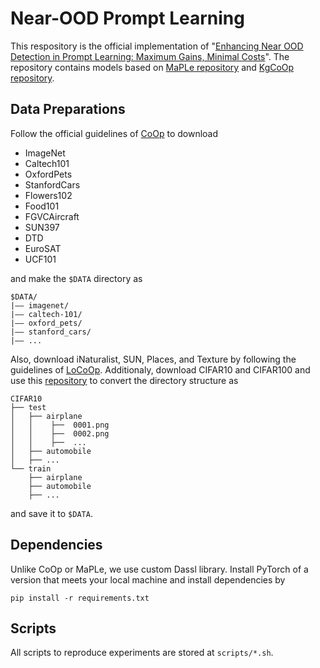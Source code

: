 # Near-OOD Prompt Learning
This respository is the official implementation of "[Enhancing Near OOD Detection in Prompt Learning: Maximum Gains, Minimal Costs](https://arxiv.org/abs/2405.16091)". The repository contains models based on [MaPLe repository](https://github.com/muzairkhattak/multimodal-prompt-learning/tree/main) and [KgCoOp repository](https://github.com/htyao89/KgCoOp/tree/main). 

## Data Preparations
Follow the official guidelines of [CoOp](https://github.com/KaiyangZhou/CoOp/blob/main/DATASETS.md) to download
- ImageNet
- Caltech101
- OxfordPets
- StanfordCars
- Flowers102
- Food101
- FGVCAircraft
- SUN397
- DTD
- EuroSAT
- UCF101

and make the `$DATA` directory as
```
$DATA/
|–– imagenet/
|–– caltech-101/
|–– oxford_pets/
|–– stanford_cars/
|–– ...
```
Also, download iNaturalist, SUN, Places, and Texture by following the guidelines of [LoCoOp](https://github.com/AtsuMiyai/LoCoOp?tab=readme-ov-file). Additionaly, download CIFAR10 and CIFAR100 and use this [repository](https://github.com/knjcode/cifar2png) to convert the directory structure as
```
CIFAR10
├── test
│   ├── airplane
│   │    ├──  0001.png
│   │    ├──  0002.png
│   │    ├──  ...
│   ├── automobile
│   ├── ...
└── train
    ├── airplane
    ├── automobile
    ├── ...
```
and save it to `$DATA`.

## Dependencies
Unlike CoOp or MaPLe, we use custom Dassl library. Install PyTorch of a version that meets your local machine and install dependencies by 
```
pip install -r requirements.txt
```

## Scripts
All scripts to reproduce experiments are stored at `scripts/*.sh`.
